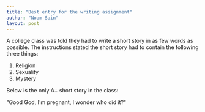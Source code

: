 ```yaml
---
title: "Best entry for the writing assignment"
author: "Noam Sain"
layout: post
---
```


A college class was told they had to write a short story in as few words as possible. The instructions stated the short story had to contain the following three things:

1. Religion
2. Sexuality
3. Mystery

Below is the only A+ short story in the class:

"Good God, I'm pregnant, I wonder who did it?"